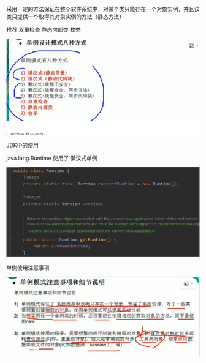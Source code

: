采用一定的方法保证在整个软件系统中，对某个类只能存在一个对象实例，并且该类只提供一个取得其对象实例的方法（静态方法）

推荐   双重检查   静态内部类  枚举

![](.单例设计模式_images/0e1dfb74.png)


JDK中的使用

java.lang.Runtime 使用了 懒汉式单例

![](.单例设计模式_images/684362b2.png)


单例使用注意事项

![](.单例设计模式_images/67cc9c2f.png)

